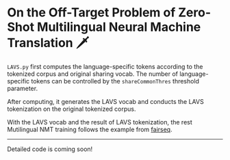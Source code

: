 #  On the Off-Target Problem of Zero-Shot Multilingual Neural Machine Translation 🗡

`LAVS.py` first computes the language-specific tokens according to the tokenized corpus and original sharing vocab. The number of language-specific tokens can be controlled by the `shareCommonThres` threshold parameter.

After computing, it generates the LAVS vocab and conducts the LAVS tokenization on the original tokenized corpus. 

With the LAVS vocab and the result of LAVS tokenization, the rest Mutilingual NMT training follows the example from [fairseq](https://github.com/facebookresearch/fairseq/tree/main/examples/multilingual). 

---
Detailed code is coming soon!